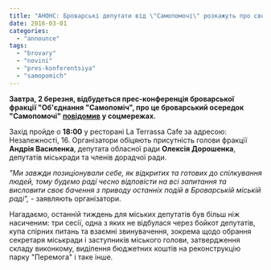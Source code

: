 ```yaml
---
title: "АНОНС: Броварські депутати від \"Самопомочі\" розкажуть про своє бачення останніх політичних подій у місті"
date: 2016-03-01
categories: 
  - "announce"
tags: 
  - "brovary"
  - "novini"
  - "pres-konferentsiya"
  - "samopomich"
---
```


**Завтра, 2 березня, відбудеться прес-конференція броварської фракції "Об'єднання "Самопоміч", про це броварський осередок "Самопомочі" [повідомив](https://www.facebook.com/samopomich.brovary/photos/a.658812314218135.1073741828.658720290894004/893680307398000/?type=3&theater) у соцмережах.**

Захід пройде о **18:00** у ресторані La Terrassa Cafe за адресою: Незалежності, 16. Організатори обіцяють присутність голови фракції **Андрія Василенка**, депутата обласної ради **Олексія Дорошенка**, депутатів міськради та членів дорадчої ради.

_"Ми завжди позиціонували себе, як відкритих та готових до спілкування людей, тому будемо раді чесно відповісти на всі запитання та висловити своє бачення з приводу останніх подій в Броварській міській раді",_ - заявляють організатори.

Нагадаємо, останній тиждень для міських депутатів був більш ніж насиченим: три сесії, одна з яких не відбулася через бойкот депутатів, купа спірних питань та взаємні звинувачення, зокрема щодо обрання секретаря міськради і заступників міського голови, затвердження складу виконкому, виділення бюджетних коштів на реконструкцію парку "Перемога" і таке інше.
